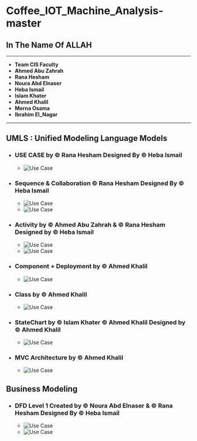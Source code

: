 # Coffee_IOT_Machine_Analysis-master
## In The Name Of ALLAH
---
- **__Team  CIS Faculty__**
 - __Ahmed Abu Zahrah__
 - __Rana Hesham__
 - __Noura Abd Elnaser__
 - __Heba Ismail__
 - __Islam Khater__
 - __Ahmed Khalil__
 - __Merna Osama__
 - __Ibrahim El_Nagar__
  
---

## UMLS : Unified Modeling Language Models

 - ### USE CASE by  © __Rana Hesham__  Designed By  © __Heba Ismail__
   - ![Use Case](pics/Use.JPG)
 - ### Sequence & Collaboration © __Rana Hesham__  Designed By  © __Heba Ismail__
   - ![Use Case](pics/Sequence.JPG)
   - ![Use Case](pics/Collaboration.JPG)
 - ### Activity by © __Ahmed Abu Zahrah__ & © __Rana Hesham__ Designed by © __Heba Ismail__
    - ![Use Case](pics/Activity1.JPG)
    - ![Use Case](pics/Activity2.JPG)
 - ### Component + Deployment by © __Ahmed Khalil__
   - ![Use Case](pics/Deployment.JPG)
 - ### Class by © __Ahmed Khalil__
   - ![Use Case](pics/Class.JPG)
 - ### StateChart by © __Islam Khater__   © __Ahmed Khalil__ Designed by © __Ahmed Khalil__
   - ![Use Case](pics/Statechart.JPG)
 - ### MVC Architecture by  © __Ahmed Khalil__ 
   - ![Use Case](pics/Mvc.JPG)




 
 
## Business Modeling 
 
 - ### DFD Level 1 Created by © __Noura Abd Elnaser__  & © __Rana Hesham__  Designed By  © __Heba Ismail__
   - ![Use Case](pics/Context.JPG)
   - ![Use Case](pics/Dfd.JPG)
 


